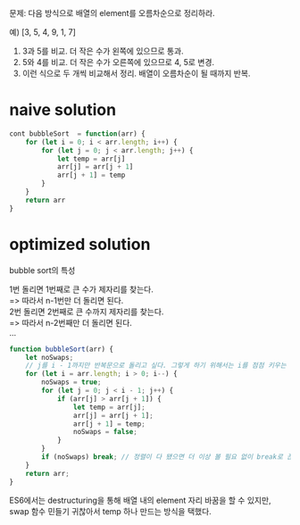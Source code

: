 문제: 다음 방식으로 배열의 element를 오름차순으로 정리하라.

예) [3, 5, 4, 9, 1, 7]

1. 3과 5를 비교. 더 작은 수가 왼쪽에 있으므로 통과.
2. 5와 4를 비교. 더 작은 수가 오른쪽에 있으므로 4, 5로 변경.
3. 이런 식으로 두 개씩 비교해서 정리. 배열이 오름차순이 될 때까지 반복.

# naive solution

```js
cont bubbleSort  = function(arr) {
    for (let i = 0; i < arr.length; i++) {
        for (let j = 0; j < arr.length; j++) {
            let temp = arr[j]
            arr[j] = arr[j + 1]
            arr[j + 1] = temp
        }
    }
    return arr
}
```

# optimized solution

bubble sort의 특성

1번 돌리면 1번째로 큰 수가 제자리를 찾는다.  
=> 따라서 n-1번만 더 돌리면 된다.  
2번 돌리면 2번째로 큰 수까지 제자리를 찾는다.  
=> 따라서 n-2번째만 더 돌리면 된다.  
...

```js
function bubbleSort(arr) {
	let noSwaps;
	// j를 i - 1까지만 반복문으로 돌리고 싶다. 그렇게 하기 위해서는 i를 점점 키우는 것보다 점점 줄이는 게 낫다고 생각했다.
	for (let i = arr.length; i > 0; i--) {
		noSwaps = true;
		for (let j = 0; j < i - 1; j++) {
			if (arr[j] > arr[j + 1]) {
				let temp = arr[j];
				arr[j] = arr[j + 1];
				arr[j + 1] = temp;
				noSwaps = false;
			}
		}
		if (noSwaps) break; // 정렬이 다 됐으면 더 이상 볼 필요 없이 break로 끊고 나오면 된다.
	}
	return arr;
}
```

ES6에서는 destructuring을 통해 배열 내의 element 자리 바꿈을 할 수 있지만,  
swap 함수 민들기 귀찮아서 temp 하나 만드는 방식을 택했다.
